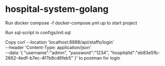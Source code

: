 # hospital-system-golang

Run docker compose -f docker-compose.yml up to start project

Run sql-script in configs/init.sql

Copy curl --location 'localhost:8888/api/staffs/login' \
--header 'Content-Type: application/json' \
--data '{
"username":"admin",
"password":"1234",
"hospitalId":"eb83e5fb-2662-4edf-b7ec-4f7b8cd6feb5"
}' to postman for login
